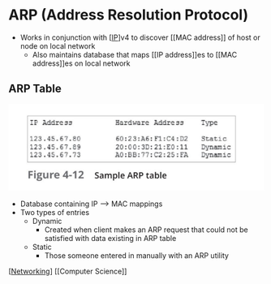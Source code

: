 # ARP (Address Resolution Protocol)

- Works in conjunction with [[IP]]v4 to discover [[MAC address]] of host or node on local network
  - Also maintains database that maps [[IP address]]es to [[MAC address]]es on local network

## ARP Table

![Sample ARP table](../../public/assets/second-brain/2020-09-29-17-47-06.png)

- Database containing IP --> MAC mappings
- Two types of entries
  - Dynamic
    - Created when client makes an ARP request that could not be satisfied with data existing in ARP table
  - Static
    - Those someone entered in manually with an ARP utility

[[Networking]] [[Computer Science]]

[//begin]: # "Autogenerated link references for markdown compatibility"
[ip]: ip "IP (Internet Protocol)"
[mac-address]: mac-address "MAC Address"
[ip-address]: ip-address "IP Address"
[networking]: networking "Networking"
[computer-science]: computer-science "Computer Science"
[//end]: # "Autogenerated link references"